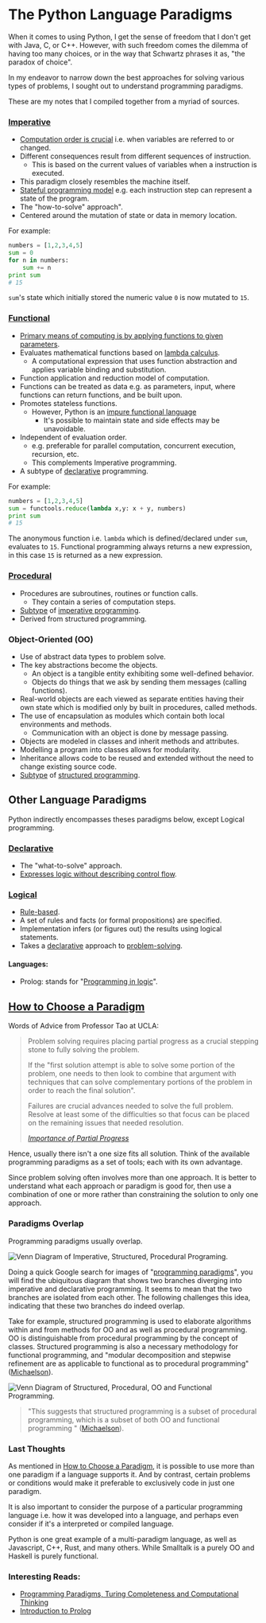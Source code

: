 # The Python Language Paradigms

When it comes to using Python, I get the sense of freedom that I don't get with Java, C, or C++. However, with such
freedom comes the dilemma of having too many choices, or in the way that Schwartz phrases it as, "the paradox of choice".

In my endeavor to narrow down the best approaches for solving various types of problems, I sought out to understand
programming paradigms.

These are my notes that I compiled together from a myriad of sources.

### [Imperative](#Imperative)

- [Computation order is crucial][9] i.e. when variables are referred to or changed.
- Different consequences result from different sequences of instruction.
  - This is based on the current values of variables when a instruction is executed.
- This paradigm closely resembles the machine itself.
- [Stateful programming model][10] e.g. each instruction step can represent a state of the program.
- The "how-to-solve" approach".
- Centered around the mutation of state or data in memory location.

For example:
```python
numbers = [1,2,3,4,5]
sum = 0
for n in numbers:
    sum += n
print sum
# 15
```
`sum`'s state which initially stored the numeric value `0` is now mutated to `15`.

### [Functional](#Functional)

- [Primary means of computing is by applying functions to given parameters][2].
- Evaluates mathematical functions based on [lambda calculus][10].
  - A computational expression that uses function abstraction and applies variable binding and substitution.
- Function application and reduction model of computation.
- Functions can be treated as data e.g. as parameters, input, where functions can return functions, and be built upon.
- Promotes stateless functions.
  - However, Python is an [impure functional language][10]
    - It's possible to maintain state and side effects may be unavoidable.
- Independent of evaluation order.
  - e.g. preferable for parallel computation, concurrent execution, recursion, etc.
  - This complements Imperative programming.
- A subtype of [declarative](#Declarative) programming.

For example:
```python
numbers = [1,2,3,4,5]
sum = functools.reduce(lambda x,y: x + y, numbers)
print sum
# 15
```
The anonymous function i.e. `lambda` which is defined/declared under `sum`, evaluates to `15`. Functional programming always returns a new expression, in this case `15` is returned as a new expression.

### [Procedural](#Procedural)
- Procedures are subroutines, routines or function calls.
  - They contain a series of computation steps.
- [Subtype][10] of [imperative programming](#Imperative).
- Derived from structured programming.

### Object-Oriented (OO)

- Use of abstract data types to problem solve.
- The key abstractions become the objects.
  - An object is a tangible entity exhibiting some well-defined behavior.
  - Objects do things that we ask by sending them messages (calling functions).
- Real-world objects are each viewed as separate entities having their own state which is modified only by built in procedures, called methods.
- The use of encapsulation as modules which contain both local environments and methods.
  - Communication with an object is done by message passing.
- Objects are modeled in classes and inherit methods and attributes.
- Modelling a program into classes allows for modularity.
- Inheritance allows code to be reused and extended without the need to change existing source code.
- [Subtype][2] of [structured programming](#Structured).

## Other Language Paradigms

Python indirectly encompasses theses paradigms below, except Logical programming.

### [Declarative](#Declarative)

- The "what-to-solve" approach.
- [Expresses logic without describing control flow][10].

### [Logical](#Logical)

- [Rule-based][2].
- A set of rules and facts (or formal propositions) are specified.
- Implementation infers (or figures out) the results using logical statements.
- Takes a [declarative](#Declarative) approach to [problem-solving][9].

#### Languages:
- Prolog: stands for "[Programming in logic][3]".

<!-- ### [Structured](#Structured) -->

## [How to Choose a Paradigm](#How-to-Choose-a-Paradigm)

Words of Advice from Professor Tao at UCLA:
> Problem solving requires placing partial progress as a crucial stepping stone to fully solving the problem.
>
> If the "first solution attempt is able to solve some portion of the problem, one needs to then look to combine that argument with techniques that can solve complementary portions of the problem in order to reach the final solution".
>
> Failures are crucial advances needed to solve the full problem. Resolve at least some of the difficulties so that focus can be placed on the remaining issues that needed resolution.
>
> *[Importance of Partial Progress][4]*


Hence, usually there isn't a one size fits all solution. Think of the available programming paradigms as a set of tools; each with its own advantage.

Since problem solving often involves more than one approach. It is better to understand what each approach or paradigm is good for, then use a combination of one or more rather than constraining the solution to only one approach.

### Paradigms Overlap

Programming paradigms usually overlap.

![Venn Diagram of Imperative, Structured, Procedural Programing.](/python-paradigms/imperative-structured-procedural.jpg)

Doing a quick Google search for images of "[programming paradigms][8]", you will find the ubiquitous diagram that shows
two branches diverging into imperative and declarative programming. It seems to mean that the two branches are isolated
from each other. The following challenges this idea, indicating that these two branches do indeed overlap.

Take for example, structured programming is used to elaborate algorithms within and from methods for OO and as well as procedural programming. OO is distinguishable from procedural programming by the concept of classes. Structured
programming is also a necessary methodology for functional programming, and "modular decomposition and stepwise refinement
are as applicable to functional as to procedural programming" ([Michaelson][6]).

![Venn Diagram of Structured, Procedural, OO and Functional Programming.](/python-paradigms/structured-procedural-oo-functional.png)

> "This suggests that structured programming is a subset of procedural programming, which is a subset of both OO and functional programming " ([Michaelson][6]).

<!-- ![Peter Van Roy's Taxonomy of Programming Languages]() -->

### Last Thoughts

As mentioned in [How to Choose a Paradigm](#How-to-Choose-a-Paradigm), it is possible to use more than one paradigm if a language supports it. And by contrast, certain problems or conditions would make it preferable to exclusively code in
just one paradigm.

It is also important to consider the purpose of a particular programming language i.e. how it was developed into a
language, and perhaps even consider if it's a interpreted or compiled language.

Python is one great example of a multi-paradigm language, as well as Javascript, C++, Rust, and many others.
While Smalltalk is a purely OO and Haskell is purely functional.

### Interesting Reads:

- [Programming Paradigms, Turing Completeness and Computational Thinking][6]
- [Introduction to Prolog][3]

<!-- External Links -->
[1]: https://digitalfellows.commons.gc.cuny.edu/2018/03/12/an-introduction-to-programming-paradigms/
[2]: http://courses.washington.edu/css342/zander/css332/paradigm.html
[3]: http://www.mind.ilstu.edu/curriculum/protothinker/prolog_intro.php
[4]: https://terrytao.wordpress.com/career-advice/on-the-importance-of-partial-progress/
[6]: https://www.researchgate.net/publication/339300928_Programming_Paradigms_Turing_Completeness_and_Computational_Thinking
[7]: https://softwareengineering.stackexchange.com/questions/117092/whats-the-difference-between-imperative-procedural-and-structured-programming
[8]: https://www.google.com/search?q=programming+paradigms&source=lnms&tbm=isch&sa=X&ved=2ahUKEwjAtd6LnOzqAhWDoFsKHUfpA4AQ_AUoA3oECA4QBQ&biw=1920&bih=949
[9]: http://www.eecs.ucf.edu/~leavens/ComS541Fall97/hw-pages/paradigms/major.html
[10]: https://opensource.com/article/19/10/python-programming-paradigms
[11]: https://www.info.ucl.ac.be/~pvr/paradigms.html